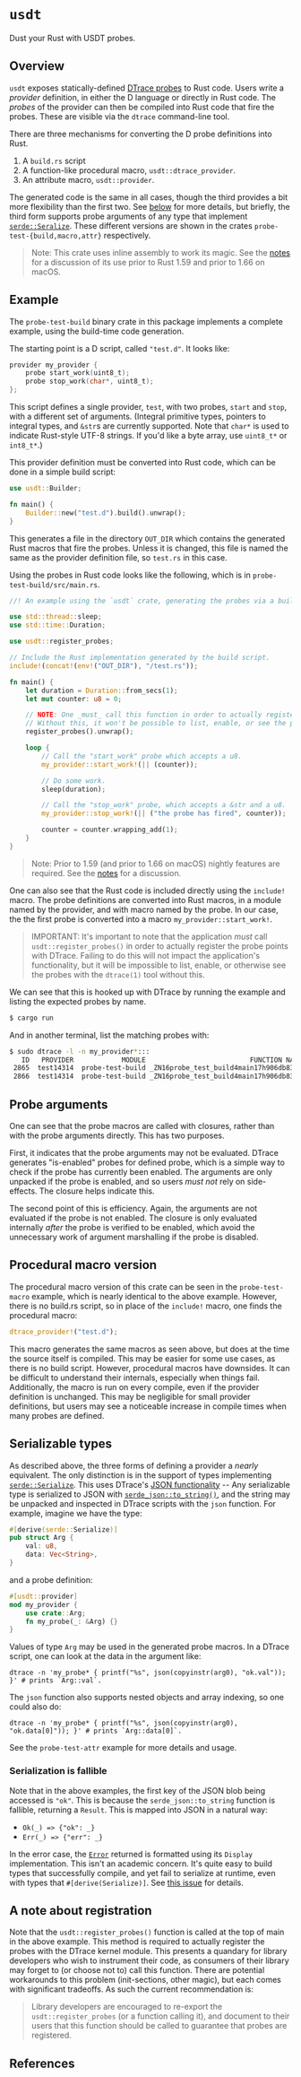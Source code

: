 # `usdt`

Dust your Rust with USDT probes.

## Overview

`usdt` exposes statically-defined [DTrace probes][1] to Rust code. Users write a _provider_
definition, in either the D language or directly in Rust code. The _probes_ of the provider
can then be compiled into Rust code that fire the probes. These are visible via the `dtrace`
command-line tool.

There are three mechanisms for converting the D probe definitions into Rust.

1. A `build.rs` script
2. A function-like procedural macro, `usdt::dtrace_provider`.
3. An attribute macro, `usdt::provider`.

The generated code is the same in all cases, though the third provides a bit more flexibility
than the first two. See [below](#serializable-types) for more details, but briefly, the third
form supports probe arguments of any type that implement [`serde::Seralize`][2]. These different
versions are shown in the crates `probe-test-{build,macro,attr}` respectively.

> Note: This crate uses inline assembly to work its magic. See the [notes](#notes) for a discussion
of its use prior to Rust 1.59 and prior to 1.66 on macOS.

## Example

The `probe-test-build` binary crate in this package implements a complete example, using the
build-time code generation.

The starting point is a D script, called `"test.d"`. It looks like:

```d
provider my_provider {
	probe start_work(uint8_t);
	probe stop_work(char*, uint8_t);
};
```

This script defines a single provider, `test`, with two probes, `start` and `stop`,
with a different set of arguments. (Integral primitive types, pointers to
integral types, and `&str`s are currently supported. Note that `char*` is used
to indicate Rust-style UTF-8 strings. If you'd like a byte array, use `uint8_t*`
or `int8_t*`.)

This provider definition must be converted into Rust code, which can be done in a simple
build script:


```rust
use usdt::Builder;

fn main() {
	Builder::new("test.d").build().unwrap();
}
```

This generates a file in the directory `OUT_DIR` which contains the generated Rust macros
that fire the probes. Unless it is changed, this file is named the same as the provider
definition file, so `test.rs` in this case.

Using the probes in Rust code looks like the following, which is in `probe-test-build/src/main.rs`.

```rust
//! An example using the `usdt` crate, generating the probes via a build script.

use std::thread::sleep;
use std::time::Duration;

use usdt::register_probes;

// Include the Rust implementation generated by the build script.
include!(concat!(env!("OUT_DIR"), "/test.rs"));

fn main() {
    let duration = Duration::from_secs(1);
    let mut counter: u8 = 0;

    // NOTE: One _must_ call this function in order to actually register the probes with DTrace.
    // Without this, it won't be possible to list, enable, or see the probes via `dtrace(1)`.
    register_probes().unwrap();

    loop {
        // Call the "start_work" probe which accepts a u8.
        my_provider::start_work!(|| (counter));

        // Do some work.
        sleep(duration);

        // Call the "stop_work" probe, which accepts a &str and a u8.
        my_provider::stop_work!(|| ("the probe has fired", counter));

        counter = counter.wrapping_add(1);
    }
}
```

> Note: Prior to 1.59 (and prior to 1.66 on macOS) nightly features are required. See the
[notes](#notes) for a discussion.

One can also see that the Rust code is included directly using the `include!` macro. The probe
definitions are converted into Rust macros, in a module named by the provider, and with macro
named by the probe. In our case, the the first probe is converted into a macro
`my_provider::start_work!`.

> IMPORTANT: It's important to note that the application _must_ call `usdt::register_probes()`
in order to actually register the probe points with DTrace. Failing to do this will not impact
the application's functionality, but it will be impossible to list, enable, or otherwise see the
probes with the `dtrace(1)` tool without this.

We can see that this is hooked up with DTrace by running the example and listing the expected
probes by name.

```bash
$ cargo run
```

And in another terminal, list the matching probes with:

```bash
$ sudo dtrace -l -n my_provider*:::
   ID   PROVIDER            MODULE                          FUNCTION NAME
 2865  test14314  probe-test-build _ZN16probe_test_build4main17h906db832bb52ab01E [probe_test_build::main::h906db832bb52ab01] start_work
 2866  test14314  probe-test-build _ZN16probe_test_build4main17h906db832bb52ab01E [probe_test_build::main::h906db832bb52ab01] stop_work
 ```

## Probe arguments

One can see that the probe macros are called with closures, rather than with the probe
arguments directly. This has two purposes.

First, it indicates that the probe arguments may not be evaluated. DTrace generates
"is-enabled" probes for defined probe, which is a simple way to check if the probe has
currently been enabled. The arguments are only unpacked if the probe is enabled, and
so users _must not_ rely on side-effects. The closure helps indicate this.

The second point of this is efficiency. Again, the arguments are not evaluated if the
probe is not enabled. The closure is only evaluated internally _after_ the probe is
verified to be enabled, which avoid the unnecessary work of argument marshalling if
the probe is disabled.

## Procedural macro version

The procedural macro version of this crate can be seen in the `probe-test-macro` example,
which is nearly identical to the above example. However, there is no build.rs script,
so in place of the `include!` macro, one finds the procedural macro:

```rust
dtrace_provider!("test.d");
```

This macro generates the same macros as seen above, but does at the time the source
itself is compiled. This may be easier for some use cases, as there is no build script.
However, procedural macros have downsides. It can be difficult to understand their
internals, especially when things fail. Additionally, the macro is run on every compile,
even if the provider definition is unchanged. This may be negligible for small provider
definitions, but users may see a noticeable increase in compile times when many probes
are defined.

## Serializable types

As described above, the three forms of defining a provider a _nearly_ equivalent. The
only distinction is in the support of types implementing [`serde::Serialize`][2]. This uses
DTrace's [JSON functionality][3] -- Any serializable type is serialized to JSON with
[`serde_json::to_string()`][4], and the string may be unpacked and inspected in DTrace
scripts with the `json` function. For example, imagine we have the type:

```rust
#[derive(serde::Serialize)]
pub struct Arg {
    val: u8,
    data: Vec<String>,
}
```

and a probe definition:

```rust
#[usdt::provider]
mod my_provider {
    use crate::Arg;
    fn my_probe(_: &Arg) {}
}
```

Values of type `Arg` may be used in the generated probe macros. In a DTrace script, one can
look at the data in the argument like:

```
dtrace -n 'my_probe* { printf("%s", json(copyinstr(arg0), "ok.val")); }' # prints `Arg::val`.
```

The `json` function also supports nested objects and array indexing, so one could also do:

```
dtrace -n 'my_probe* { printf("%s", json(copyinstr(arg0), "ok.data[0]")); }' # prints `Arg::data[0]`.
```

See the `probe-test-attr` example for more details and usage.

### Serialization is fallible

Note that in the above examples, the first key of the JSON blob being accessed is `"ok"`. This
is because the `serde_json::to_string` function is fallible, returning a `Result`. This is mapped
into JSON in a natural way:

- `Ok(_) => {"ok": _}`
- `Err(_) => {"err": _}`

In the error case, the [`Error`][serde-json-error] returned is formatted using its `Display`
implementation. This isn't an academic concern. It's quite easy to build types that successfully
compile, and yet fail to serialize at runtime, even with types that `#[derive(Serialize)]`. See
[this issue][serde-runtime-fail] for details.

## A note about registration

Note that the `usdt::register_probes()` function is called at the top of main in the above
example. This method is required to actually register the probes with the DTrace kernel
module. This presents a quandary for library developers who wish to instrument their
code, as consumers of their library may forget to (or choose not to) call this function.
There are potential workarounds to this problem (init-sections, other magic), but each
comes with significant tradeoffs. As such the current recommendation is:

> Library developers are encouraged to re-export the `usdt::register_probes` (or a
function calling it), and document to their users that this function should be called to
guarantee that probes are registered.

## References

[1]: https://illumos.org/books/dtrace/chp-usdt.html#chp-usdt
[2]: https://docs.rs/serde/1.0.130/serde/trait.Serialize.html
[3]: https://sysmgr.org/blog/2012/11/29/dtrace_and_json_together_at_last/
[4]: https://docs.rs/serde_json/1.0.68/serde_json/fn.to_string.html
[serde-json-error]: https://docs.serde.rs/serde_json/error/struct.Error.html
[serde-runtime-fail]: https://github.com/serde-rs/serde/issues/1307
